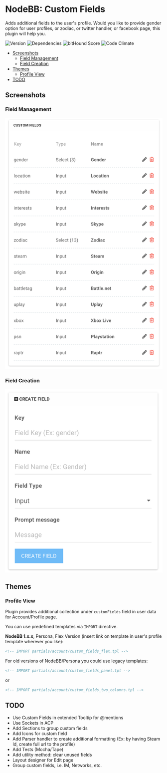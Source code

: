 # NodeBB: Custom Fields

Adds additional fields to the user's profile. Would you like to provide gender option for user profiles, or zodiac, or twitter handler, or facebook page, this plugin will help you.

![Version](https://img.shields.io/npm/v/nodebb-plugin-ns-custom-fields.svg)
![Dependencies](https://david-dm.org/NicolasSiver/nodebb-plugin-ns-custom-fields.svg)
![bitHound Score](https://www.bithound.io/github/NicolasSiver/nodebb-plugin-ns-custom-fields/badges/score.svg)
![Code Climate](https://img.shields.io/codeclimate/github/NicolasSiver/nodebb-plugin-ns-custom-fields.svg)

<!-- START doctoc generated TOC please keep comment here to allow auto update -->
<!-- DON'T EDIT THIS SECTION, INSTEAD RE-RUN doctoc TO UPDATE -->
 

- [Screenshots](#screenshots)
  - [Field Management](#field-management)
  - [Field Creation](#field-creation)
- [Themes](#themes)
  - [Profile View](#profile-view)
- [TODO](#todo)

<!-- END doctoc generated TOC please keep comment here to allow auto update -->

## Screenshots

### Field Management

![Custom Fields List](screenshot.png)

### Field Creation

![Field Creation](screenshot2.png)

## Themes

### Profile View

Plugin provides additional collection under `customFields` field in user data for Account/Profile page.

You can use predefined templates via `IMPORT` directive.

**NodeBB 1.x.x**, Persona, Flex Version (insert link on template in user's profile template wherever you like):

```html
<!-- IMPORT partials/account/custom_fields_flex.tpl -->
```

For old versions of NodeBB/Persona you could use legacy templates:

```html
<!-- IMPORT partials/account/custom_fields_panel.tpl -->
```

or

```html
<!-- IMPORT partials/account/custom_fields_two_columns.tpl -->
```

## TODO

- Use Custom Fields in extended Tooltip for @mentions
- Use Sockets in ACP
- Add Sections to group custom fields
- Add Icons for custom field
- Add Parser handler to create additional formatting (Ex: by having Steam Id, create full url to the profile)
- Add Tests (Mocha/Tape)
- Add utility method: clear unused fields
- Layout designer for Edit page
- Group custom fields, i.e. IM, Networks, etc.
